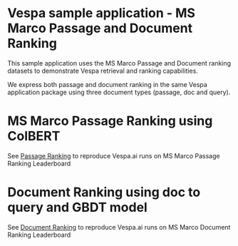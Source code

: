 <!-- Copyright Verizon Media. Licensed under the terms of the Apache 2.0 license. See LICENSE in the project root.-->
# Vespa sample application - MS Marco Passage and Document Ranking 

This sample application uses the MS Marco Passage and Document ranking datasets to demonstrate Vespa retrieval and ranking capabilities.

We express both passage and document ranking in the same Vespa application package using three document types (passage, doc and query).  

# MS Marco Passage Ranking using ColBERT 

See [Passage Ranking](passage-ranking.md) to reproduce Vespa.ai runs on MS Marco Passage Ranking Leaderboard

# Document Ranking using doc to query and GBDT model
See [Document Ranking](document-ranking.md) to reproduce Vespa.ai runs on MS Marco Document Ranking Leaderboard
